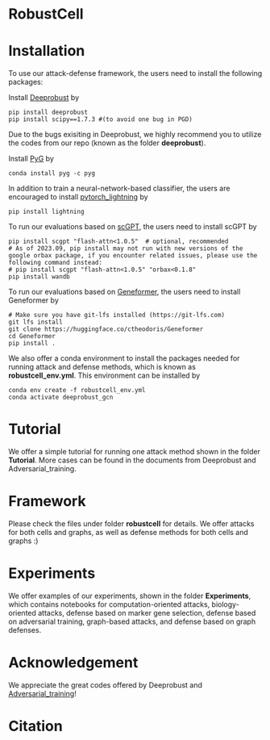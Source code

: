 # RobustCell

# Installation

To use our attack-defense framework, the users need to install the following packages:

Install [Deeprobust](https://github.com/DSE-MSU/DeepRobust?tab=readme-ov-file) by

```
pip install deeprobust
pip install scipy==1.7.3 #(to avoid one bug in PGD)
```

Due to the bugs exisiting in Deeprobust, we highly recommend you to utilize the codes from our repo (known as the folder **deeprobust**).

Install [PyG](https://pytorch-geometric.readthedocs.io/en/latest/) by

```
conda install pyg -c pyg
```

In addition to train a neural-network-based classifier, the users are encouraged to install [pytorch_lightning](https://lightning.ai/docs/pytorch/stable/) by

```
pip install lightning
```


To run our evaluations based on [scGPT](https://github.com/bowang-lab/scGPT), the users need to install scGPT by

```
pip install scgpt "flash-attn<1.0.5"  # optional, recommended
# As of 2023.09, pip install may not run with new versions of the google orbax package, if you encounter related issues, please use the following command instead:
# pip install scgpt "flash-attn<1.0.5" "orbax<0.1.8"
pip install wandb
```

To run our evaluations based on [Geneformer](https://huggingface.co/ctheodoris/Geneformer/tree/main), the users need to install Geneformer by

```
# Make sure you have git-lfs installed (https://git-lfs.com)
git lfs install
git clone https://huggingface.co/ctheodoris/Geneformer
cd Geneformer
pip install .

```

We also offer a conda environment to install the packages needed for running attack and defense methods, which is known as **robustcell_env.yml**. This environment can be installed by

```
conda env create -f robustcell_env.yml
conda activate deeprobust_gcn
```

# Tutorial

We offer a simple tutorial for running one attack method shown in the folder **Tutorial**. More cases can be found in the documents from Deeprobust and Adversarial_training.

# Framework

Please check the files under folder **robustcell** for details. We offer attacks for both cells and graphs, as well as defense methods for both cells and graphs :)

# Experiments

We offer examples of our experiments, shown in the folder **Experiments**, which contains notebooks for computation-oriented attacks, biology-oriented attacks, defense based on marker gene selection, defense based on adversarial training, graph-based attacks, and defense based on graph defenses.

# Acknowledgement

We appreciate the great codes offered by Deeprobust and [Adversarial_training](https://github.com/MehrshadSD/robustness-interpretability)!

# Citation